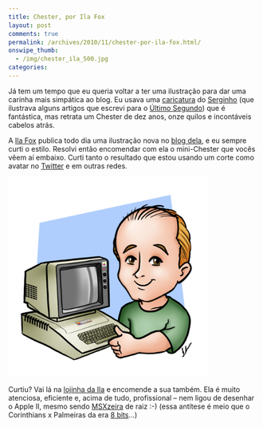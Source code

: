 ```yaml
---
title: Chester, por Ila Fox
layout: post
comments: true
permalink: /archives/2010/11/chester-por-ila-fox.html/
onswipe_thumb:
  - /img/chester_ila_500.jpg
categories:
---
```

Já tem um tempo que eu queria voltar a ter uma ilustração para dar uma carinha mais simpática ao blog. Eu usava uma [caricatura][1] do [Serginho][2] (que ilustrava alguns artigos que escrevi para o [Último Segundo][3]) que é fantástica, mas retrata um Chester de dez anos, onze quilos e incontáveis cabelos atrás.

A [Ila Fox][4] publica todo dia uma ilustração nova no [blog dela][5], e eu sempre curti o estilo. Resolvi então encomendar com ela o mini-Chester que vocês vêem aí embaixo. Curti tanto o resultado que estou usando um corte como avatar no [Twitter][6] e em outras redes.

[<img class="aligncenter" title="O Chesterzinho é uma ilustração da Ila Fox " src="/img/chester_ila_500.jpg" alt="O Chesterzinho é uma ilustração da Ila Fox" width="400" height="400" />][7]

Curtiu? Vai lá na [lojinha da Ila][8] e encomende a sua também. Ela é muito atenciosa, eficiente e, acima de tudo, profissional &#8211; nem ligou de desenhar o Apple II, mesmo sendo [MSXzeira][9] de raiz :-) (essa antítese é meio que o Corinthians x Palmeiras da era [8 bits][10]&#8230;)

 [1]: /img/chester_serginho.jpg
 [2]: http://smusica.blogspot.com/2005/11/entrevista-srgio-filho-do-gram-parte-1.html
 [3]: http://ultimosegundo.ig.com.br/
 [4]: http://twitter.com/#!/ila_fox
 [5]: http://www.ilafox.com/
 [6]: http://twitter.com/chesterbr
 [7]: /img/chester_ila_500.jpg
 [8]: http://www.ilafox.com/2010/04/encomendas.html
 [9]: http://www.ilafox.com/2009/10/pintando-no-aquarela.html
 [10]: /micros

